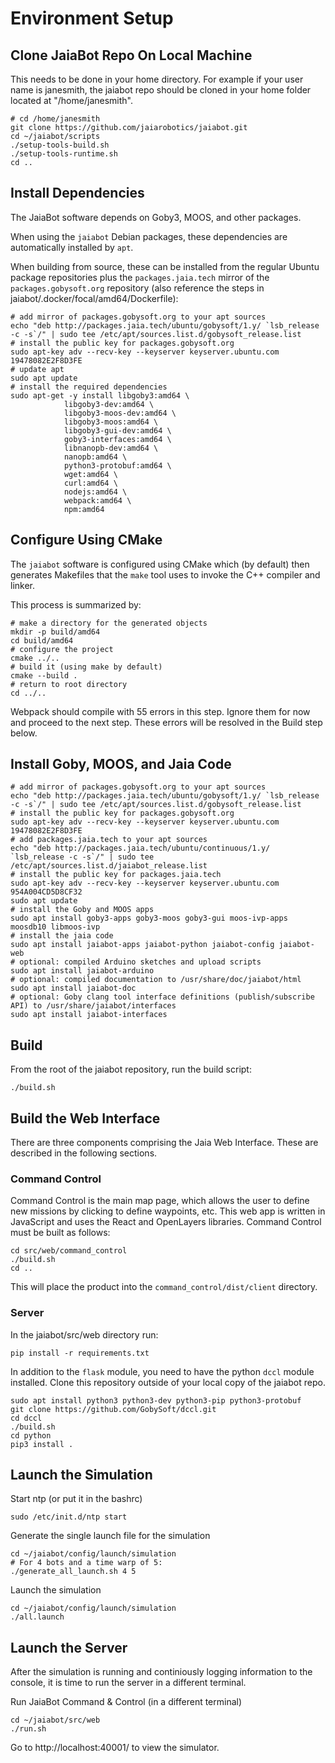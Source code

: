 # Environment Setup

## Clone JaiaBot Repo On Local Machine

This needs to be done in your home directory. For example if your user name is janesmith, the jaiabot repo should be cloned in your home folder located at "/home/janesmith".

```
# cd /home/janesmith
git clone https://github.com/jaiarobotics/jaiabot.git
cd ~/jaiabot/scripts
./setup-tools-build.sh
./setup-tools-runtime.sh
cd ..
```

## Install Dependencies

The JaiaBot software depends on Goby3, MOOS, and other packages.

When using the `jaiabot` Debian packages, these dependencies are automatically installed by `apt`.

When building from source, these can be installed from the regular Ubuntu package repositories plus the `packages.jaia.tech` mirror of the `packages.gobysoft.org` repository (also reference the steps in jaiabot/.docker/focal/amd64/Dockerfile):

```
# add mirror of packages.gobysoft.org to your apt sources
echo "deb http://packages.jaia.tech/ubuntu/gobysoft/1.y/ `lsb_release -c -s`/" | sudo tee /etc/apt/sources.list.d/gobysoft_release.list
# install the public key for packages.gobysoft.org
sudo apt-key adv --recv-key --keyserver keyserver.ubuntu.com 19478082E2F8D3FE
# update apt
sudo apt update
# install the required dependencies
sudo apt-get -y install libgoby3:amd64 \
            libgoby3-dev:amd64 \
            libgoby3-moos-dev:amd64 \
            libgoby3-moos:amd64 \
            libgoby3-gui-dev:amd64 \
            goby3-interfaces:amd64 \
            libnanopb-dev:amd64 \
            nanopb:amd64 \
            python3-protobuf:amd64 \
            wget:amd64 \
            curl:amd64 \
            nodejs:amd64 \
            webpack:amd64 \
            npm:amd64
```

## Configure Using CMake

The `jaiabot` software is configured using CMake which (by default) then generates Makefiles that the `make` tool uses to invoke the C++ compiler and linker.

This process is summarized by:

```
# make a directory for the generated objects
mkdir -p build/amd64
cd build/amd64
# configure the project
cmake ../..
# build it (using make by default)
cmake --build .
# return to root directory
cd ../..
```

Webpack should compile with 55 errors in this step. Ignore them for now and proceed to the next step. These errors will be resolved in the Build step below. 

## Install Goby, MOOS, and Jaia Code

```
# add mirror of packages.gobysoft.org to your apt sources
echo "deb http://packages.jaia.tech/ubuntu/gobysoft/1.y/ `lsb_release -c -s`/" | sudo tee /etc/apt/sources.list.d/gobysoft_release.list
# install the public key for packages.gobysoft.org
sudo apt-key adv --recv-key --keyserver keyserver.ubuntu.com 19478082E2F8D3FE
# add packages.jaia.tech to your apt sources
echo "deb http://packages.jaia.tech/ubuntu/continuous/1.y/ `lsb_release -c -s`/" | sudo tee /etc/apt/sources.list.d/jaiabot_release.list
# install the public key for packages.jaia.tech
sudo apt-key adv --recv-key --keyserver keyserver.ubuntu.com 954A004CD5D8CF32
sudo apt update
# install the Goby and MOOS apps
sudo apt install goby3-apps goby3-moos goby3-gui moos-ivp-apps moosdb10 libmoos-ivp
# install the jaia code
sudo apt install jaiabot-apps jaiabot-python jaiabot-config jaiabot-web
# optional: compiled Arduino sketches and upload scripts
sudo apt install jaiabot-arduino
# optional: compiled documentation to /usr/share/doc/jaiabot/html
sudo apt install jaiabot-doc
# optional: Goby clang tool interface definitions (publish/subscribe API) to /usr/share/jaiabot/interfaces
sudo apt install jaiabot-interfaces
```

## Build

From the root of the jaiabot repository, run the build script:

```
./build.sh
```

## Build the Web Interface

There are three components comprising the Jaia Web Interface.  These are described in the following sections.

### Command Control

Command Control is the main map page, which allows the user to define new missions by clicking to define waypoints, etc.  This web app is written in JavaScript and uses the React and OpenLayers libraries.  Command Control must be built as follows:

```
cd src/web/command_control
./build.sh
cd ..
```

This will place the product into the `command_control/dist/client` directory.

### Server

In the jaiabot/src/web directory run:

```
pip install -r requirements.txt
```

In addition to the `flask` module, you need to have the python `dccl` module installed. Clone this repository outside of your local copy of the jaiabot repo.

```
sudo apt install python3 python3-dev python3-pip python3-protobuf
git clone https://github.com/GobySoft/dccl.git
cd dccl
./build.sh
cd python
pip3 install .
```

## Launch the Simulation

Start ntp (or put it in the bashrc)

```
sudo /etc/init.d/ntp start
```

Generate the single launch file for the simulation

```
cd ~/jaiabot/config/launch/simulation
# For 4 bots and a time warp of 5:
./generate_all_launch.sh 4 5
```

Launch the simulation

```
cd ~/jaiabot/config/launch/simulation
./all.launch
```

## Launch the Server

After the simulation is running and continiously logging information to the console, it is time to run the server in a different terminal.

Run JaiaBot Command & Control (in a different terminal)

```
cd ~/jaiabot/src/web
./run.sh
```

Go to http://localhost:40001/ to view the simulator.
